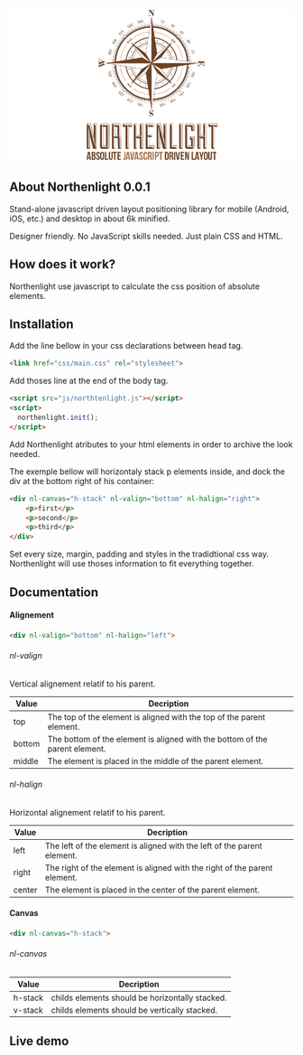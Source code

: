![Alt text](/logo.png?raw=true "Northenlight")
<br />
## About Northenlight 0.0.1
Stand-alone javascript driven layout positioning library for mobile (Android, iOS, etc.) and desktop in about 6k minified.

Designer friendly. No JavaScript skills needed. Just plain CSS and HTML.

## How does it work?
Northenlight use javascript to calculate the css position of absolute elements.

## Installation

Add the line bellow in your css declarations between head tag.
```html
<link href="css/main.css" rel="stylesheet">
```

Add thoses line at the end of the body tag.
```html
<script src="js/northtenlight.js"></script>
<script>
  northenlight.init();
</script>
```

Add Northenlight atributes to your html elements in order to archive the look needed.

The exemple bellow will horizontaly stack p elements inside, and dock the div at the bottom right of his container:
```html
<div nl-canvas="h-stack" nl-valign="bottom" nl-halign="right">
    <p>first</p>
    <p>second</p>
    <p>third</p>
</div>
```

Set every size, margin, padding and styles in the tradidtional css way. Northenlight will use thoses information to fit everything together.


## Documentation
#### Alignement
```html
<div nl-valign="bottom" nl-halign="left">
```
###### nl-valign
Vertical alignement relatif to his parent.

| Value   | Decription                                                                  |
|---------|-----------------------------------------------------------------------------|
| top     | The top of the element is aligned with the top of the parent element.       |
| bottom  | The bottom of the element is aligned with the bottom of the parent element. |
| middle  | The element is placed in the middle of the parent element.                  |

###### nl-halign
Horizontal alignement relatif to his parent.

| Value   | Decription                                                                 |
|---------|----------------------------------------------------------------------------|
| left    |  The left of the element is aligned with the left of the parent element.   |
| right   |  The right of the element is aligned with the right of the parent element. |
| center  |  The element is placed in the center of the parent element.                |

#### Canvas
```html
<div nl-canvas="h-stack">
```
###### nl-canvas
| Value   | Decription                                       |
|---------|--------------------------------------------------|
| h-stack | childs elements should be horizontally stacked. |
| v-stack | childs elements should be vertically stacked.   |


## Live demo
